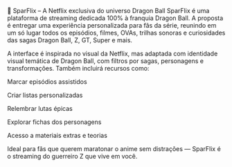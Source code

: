 🐉 SparFlix – A Netflix exclusiva do universo Dragon Ball
SparFlix é uma plataforma de streaming dedicada 100% à franquia Dragon Ball. A proposta é entregar uma experiência personalizada para fãs da série, reunindo em um só lugar todos os episódios, filmes, OVAs, trilhas sonoras e curiosidades das sagas Dragon Ball, Z, GT, Super e mais.

A interface é inspirada no visual da Netflix, mas adaptada com identidade visual temática de Dragon Ball, com filtros por sagas, personagens e transformações. Também incluirá recursos como:

Marcar episódios assistidos

Criar listas personalizadas

Relembrar lutas épicas

Explorar fichas dos personagens

Acesso a materiais extras e teorias

Ideal para fãs que querem maratonar o anime sem distrações — SparFlix é o streaming do guerreiro Z que vive em você.